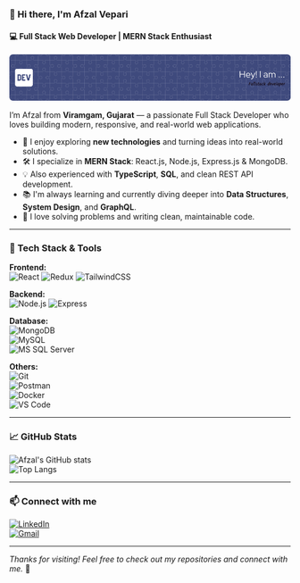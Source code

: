 ### 👋 Hi there, I'm Afzal Vepari  
#### 💻 Full Stack Web Developer | MERN Stack Enthusiast  

![Full Stack Developer Banner](https://github.com/afzalveparii/afzalveparii/blob/main/github-header-image%20(1).png)

I’m Afzal from **Viramgam, Gujarat** — a passionate Full Stack Developer who loves building modern, responsive, and real-world web applications.

- 🌱 I enjoy exploring **new technologies** and turning ideas into real-world solutions.  
- 🛠️ I specialize in **MERN Stack**: React.js, Node.js, Express.js & MongoDB.  
- 💡 Also experienced with **TypeScript**, **SQL**, and clean REST API development.  
- 📚 I'm always learning and currently diving deeper into **Data Structures**, **System Design**, and **GraphQL**.
- 🧩 I love solving problems and writing clean, maintainable code.

---

### 🚀 Tech Stack & Tools

**Frontend:**  
![React](https://img.shields.io/badge/-React-61DAFB?style=flat-square&logo=react) 
![Redux](https://img.shields.io/badge/-Redux-764ABC?style=flat-square&logo=redux) 
![TailwindCSS](https://img.shields.io/badge/-TailwindCSS-38B2AC?style=flat-square&logo=tailwind-css)

**Backend:**  
![Node.js](https://img.shields.io/badge/-Node.js-339933?style=flat-square&logo=node.js) 
![Express](https://img.shields.io/badge/-Express.js-000000?style=flat-square&logo=express)

**Database:**  
![MongoDB](https://img.shields.io/badge/-MongoDB-47A248?style=flat-square&logo=mongodb)  
![MySQL](https://img.shields.io/badge/-MySQL-4479A1?style=flat-square&logo=mysql)  
![MS SQL Server](https://img.shields.io/badge/-MSSQL-CC2927?style=flat-square&logo=microsoft-sql-server)

**Others:**  
![Git](https://img.shields.io/badge/-Git-F05032?style=flat-square&logo=git)  
![Postman](https://img.shields.io/badge/-Postman-FF6C37?style=flat-square&logo=postman)  
![Docker](https://img.shields.io/badge/-Docker-2496ED?style=flat-square&logo=docker)  
![VS Code](https://img.shields.io/badge/-VSCode-007ACC?style=flat-square&logo=visual-studio-code)

---

### 📈 GitHub Stats

![Afzal's GitHub stats](https://github-readme-stats.vercel.app/api?username=afzalveparii&show_icons=true&theme=tokyonight)  
![Top Langs](https://github-readme-stats.vercel.app/api/top-langs/?username=afzalveparii&layout=compact&theme=tokyonight)

---

### 📫 Connect with me
[![LinkedIn](https://img.shields.io/badge/-Afzal%20Vepari-blue?style=flat-square&logo=Linkedin&logoColor=white&link=https://linkedin.com/in/afzalveparii)](https://linkedin.com/in/afzalveparii)  
[![Gmail](https://img.shields.io/badge/-afzal313dz@gmail.com-c14438?style=flat-square&logo=Gmail&logoColor=white)](mailto:afzal313dz@gmail.com)

---

_Thanks for visiting! Feel free to check out my repositories and connect with me._ 🚀
